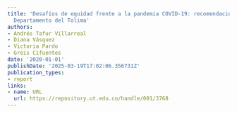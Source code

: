 ```yaml
---
title: 'Desafíos de equidad frente a la pandemia COVID-19: recomendaciones para el
  Departamento del Tolima'
authors:
- Andrés Tafur Villarreal
- Diana Vásquez
- Victoria Pardo
- Greis Cifuentes
date: '2020-01-01'
publishDate: '2025-03-19T17:02:06.356731Z'
publication_types:
- report
links:
- name: URL
  url: https://repository.ut.edu.co/handle/001/3768
---
```

